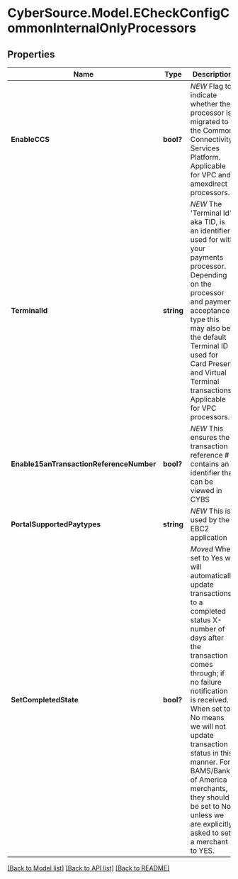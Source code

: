 # CyberSource.Model.ECheckConfigCommonInternalOnlyProcessors
## Properties

Name | Type | Description | Notes
------------ | ------------- | ------------- | -------------
**EnableCCS** | **bool?** | *NEW* Flag to indicate whether the processor is migrated to the Common Connectivity Services Platform. Applicable for VPC and amexdirect processors.  | [optional] 
**TerminalId** | **string** | *NEW* The &#39;Terminal Id&#39; aka TID, is an identifier used for with your payments processor. Depending on the processor and payment acceptance type this may also be the default Terminal ID used for Card Present and Virtual Terminal transactions. Applicable for VPC processors.  | [optional] 
**Enable15anTransactionReferenceNumber** | **bool?** | *NEW* This ensures the transaction reference # contains an identifier that can be viewed in CYBS | [optional] [default to true]
**PortalSupportedPaytypes** | **string** | *NEW* This is used by the EBC2 application | [optional] [default to "CHECK"]
**SetCompletedState** | **bool?** | *Moved* When set to Yes we will automatically update transactions to a completed status X-number of days after the transaction comes through; if no failure notification is received. When set to No means we will not update transaction status in this manner. For BAMS/Bank of America merchants, they should be set to No unless we are explicitly asked to set a merchant to YES. | [optional] [default to false]

[[Back to Model list]](../README.md#documentation-for-models) [[Back to API list]](../README.md#documentation-for-api-endpoints) [[Back to README]](../README.md)

